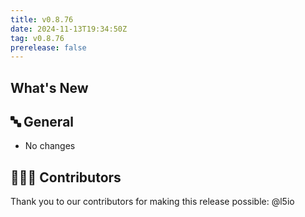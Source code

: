 ```yaml
---
title: v0.8.76
date: 2024-11-13T19:34:50Z
tag: v0.8.76
prerelease: false
---
```


## What's New
## 🔤 General
* No changes

## 👨🏽‍💻 Contributors

Thank you to our contributors for making this release possible:
@l5io


